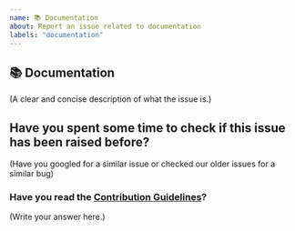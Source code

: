 ```yaml
---
name: 📚 Documentation
about: Report an issue related to documentation
labels: "documentation"
---
```


## 📚 Documentation

(A clear and concise description of what the issue is.)

## Have you spent some time to check if this issue has been raised before?

(Have you googled for a similar issue or checked our older issues for a similar bug)

### Have you read the [Contribution Guidelines](https://github.com/Bauddhik-Geeks/portfolio-builder/blob/master/CONTRIBUTING.md)?

(Write your answer here.)